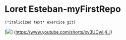 # Loret Esteban-myFirstRepo



```
(*italicized text* exercice git)
```


[![](https://photos.tf1info.fr/images/1024/576/export_gs48l2cdyjkpi-0e6394-0@1x.jpeg)]
(https://www.youtube.com/shorts/xv3UCwIj4_I)

